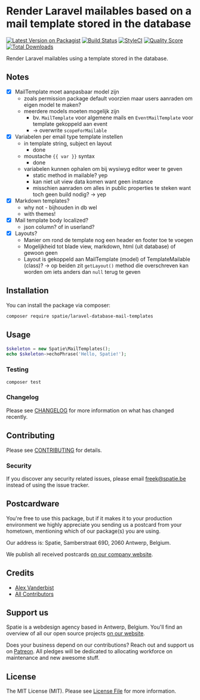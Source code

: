 # Render Laravel mailables based on a mail template stored in the database

[![Latest Version on Packagist](https://img.shields.io/packagist/v/spatie/laravel-database-mail-templates.svg?style=flat-square)](https://packagist.org/packages/spatie/laravel-database-mail-templates)
[![Build Status](https://img.shields.io/travis/spatie/laravel-database-mail-templates/master.svg?style=flat-square)](https://travis-ci.org/spatie/laravel-database-mail-templates)
[![StyleCI](https://github.styleci.io/repos/152581258/shield?branch=master)](https://github.styleci.io/repos/152581258)
[![Quality Score](https://img.shields.io/scrutinizer/g/spatie/laravel-database-mail-templates.svg?style=flat-square)](https://scrutinizer-ci.com/g/spatie/laravel-database-mail-templates)
[![Total Downloads](https://img.shields.io/packagist/dt/spatie/laravel-database-mail-templates.svg?style=flat-square)](https://packagist.org/packages/spatie/laravel-database-mail-templates)

Render Laravel mailables using a template stored in the database.

## Notes

- [x] MailTemplate moet aanpasbaar model zijn
    - zoals permission package default voorzien maar users aanraden om eigen model te maken?
    - meerdere models moeten mogelijk zijn
        - bv. `MailTemplate` voor algemene mails en `EventMailTemplate` voor template gekoppeld aan event
        - -> overwrite `scopeForMailable`
- [x] Variabelen per email type template instellen
    - in template string, subject en layout
        - done
    - moustache `{{ var }}` syntax
        - done
    - variabelen kunnen ophalen om bij wysiwyg editor weer te geven 
        - static method in mailable? yep
        - kan niet uit view data komen want geen instance
        - misschien aanraden om alles in public properties te steken want toch geen build nodig? -> yep
- [x] Markdown templates?
    - why not - bijhouden in db wel
    - with themes!
- [x] Mail template body localized?
    - json column? of in userland?
- [x] Layouts?
    - Manier om rond de template nog een header en footer toe te voegen
    - Mogelijkheid tot blade view, markdown, html (uit database) of gewoon geen
    - Layout is gekoppeld aan MailTemplate (model) of TemplateMailable (class)? 
        -> op beiden zit `getLayout()` method die overschreven kan worden om iets anders dan `null` terug te geven

## Installation

You can install the package via composer:

```bash
composer require spatie/laravel-database-mail-templates
```

## Usage

``` php
$skeleton = new Spatie\MailTemplates();
echo $skeleton->echoPhrase('Hello, Spatie!');
```

### Testing

``` bash
composer test
```

### Changelog

Please see [CHANGELOG](CHANGELOG.md) for more information on what has changed recently.

## Contributing

Please see [CONTRIBUTING](CONTRIBUTING.md) for details.

### Security

If you discover any security related issues, please email freek@spatie.be instead of using the issue tracker.

## Postcardware

You're free to use this package, but if it makes it to your production environment we highly appreciate you sending us a postcard from your hometown, mentioning which of our package(s) you are using.

Our address is: Spatie, Samberstraat 69D, 2060 Antwerp, Belgium.

We publish all received postcards [on our company website](https://spatie.be/en/opensource/postcards).

## Credits

- [Alex Vanderbist](https://github.com/alexvanderbist)
- [All Contributors](../../contributors)

## Support us

Spatie is a webdesign agency based in Antwerp, Belgium. You'll find an overview of all our open source projects [on our website](https://spatie.be/opensource).

Does your business depend on our contributions? Reach out and support us on [Patreon](https://www.patreon.com/spatie). 
All pledges will be dedicated to allocating workforce on maintenance and new awesome stuff.

## License

The MIT License (MIT). Please see [License File](LICENSE.md) for more information.
